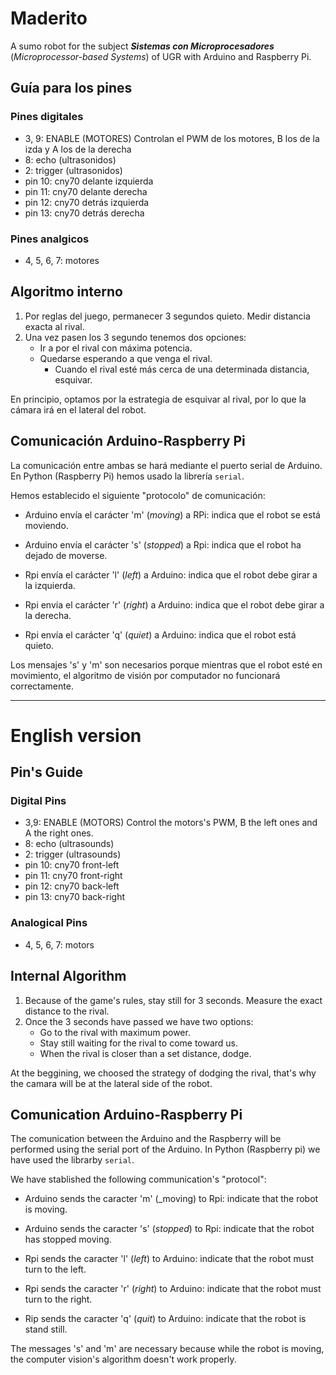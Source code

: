 # Maderito
A sumo robot for the subject ___Sistemas con Microprocesadores___ (_Microprocessor-based Systems_) of UGR with Arduino and Raspberry Pi. 

## Guía para los pines 

### Pines digitales
- 3, 9: ENABLE (MOTORES) Controlan el PWM de los motores, B los de la izda y A los de la derecha
- 8: echo (ultrasonidos)
- 2: trigger (ultrasonidos)
- pin 10: cny70 delante izquierda
- pin 11: cny70 delante derecha
- pin 12: cny70 detrás izquierda
- pin 13: cny70 detrás derecha

### Pines analgicos
- 4, 5, 6, 7: motores

## Algoritmo interno

1. Por reglas del juego, permanecer 3 segundos quieto. Medir distancia exacta al rival.
2. Una vez pasen los 3 segundo tenemos dos opciones:
    - Ir a por el rival con máxima potencia.
    - Quedarse esperando a que venga el rival.
      * Cuando el rival esté más cerca de una determinada distancia, esquivar.

En principio, optamos por la estrategia de esquivar al rival, por lo que la cámara irá en el lateral del robot.

## Comunicación Arduino-Raspberry Pi
La comunicación entre ambas se hará mediante el puerto serial de Arduino. En Python (Raspberry Pi) hemos usado la librería `serial`.

Hemos establecido el siguiente "protocolo" de comunicación:

* Arduino envía el carácter 'm' (_moving_) a RPi: indica que el robot se está moviendo.

* Arduino envía el carácter 's' (_stopped_) a Rpi: indica que el robot ha dejado de moverse.

* Rpi envía el carácter 'l' (_left_) a Arduino: indica que el robot debe girar a la izquierda.

* Rpi envía el carácter 'r' (_right_) a Arduino: indica que el robot debe girar a la derecha.

* Rpi envía el carácter 'q' (_quiet_) a Arduino: indica que el robot está quieto.

Los mensajes 's' y 'm' son necesarios porque mientras que el robot esté en movimiento, el algoritmo de visión por computador no funcionará correctamente. 

---

# English version

## Pin's Guide

### Digital Pins

- 3,9: ENABLE (MOTORS) Control the motors's PWM, B the left ones and A the right ones.
- 8: echo (ultrasounds)
- 2: trigger (ultrasounds)
- pin 10: cny70 front-left
- pin 11: cny70 front-right
- pin 12: cny70 back-left
- pin 13: cny70 back-right

### Analogical Pins
- 4, 5, 6, 7: motors

## Internal Algorithm

1. Because of the game's rules, stay still for 3 seconds. Measure the exact distance to the rival.
2. Once the 3 seconds have passed we have two options:
    - Go to the rival with maximum power.
    - Stay still waiting for the rival to come toward us.
    * When the rival is closer than a set distance, dodge.

At the beggining, we choosed the strategy of dodging the rival, that's why the camara will be at the lateral side of the robot.

## Comunication Arduino-Raspberry Pi

The comunication between the Arduino and the Raspberry will be performed using the serial port of the Arduino. In Python (Raspberry pi) we have used the librarby `serial`.

We have stablished the following communication's "protocol":

* Arduino sends the caracter 'm' (_moving) to Rpi: indicate that the robot is moving.

* Arduino sends the caracter 's' (_stopped_) to Rpi: indicate that the robot has stopped moving.

* Rpi sends the caracter 'l' (_left_) to Arduino: indicate that the robot must turn to the left.

* Rpi sends the caracter 'r' (_right_) to Arduino: indicate that the robot must turn to the right.

* Rip sends the caracter 'q' (_quit_) to Arduino: indicate that the robot is stand still.

The messages 's' and 'm' are necessary because while the robot is moving, the computer vision's algorithm doesn't work properly.
